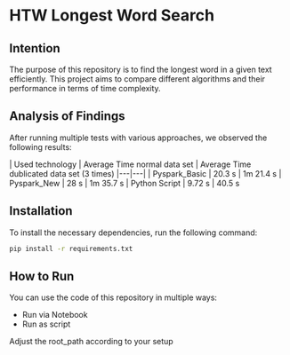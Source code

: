 # HTW Longest Word Search

## Intention

The purpose of this repository is to find the longest word in a given text efficiently. This project aims to compare different algorithms and their performance in terms of time complexity.

## Analysis of Findings

After running multiple tests with various approaches, we observed the following results:

| Used technology | Average Time normal data set | Average Time dublicated data set (3 times)
|---|---|
| Pyspark_Basic | 20.3 s | 1m 21.4 s
| Pyspark_New | 28 s | 1m 35.7 s
| Python Script | 9.72 s | 40.5 s

## Installation

To install the necessary dependencies, run the following command:

```bash
pip install -r requirements.txt
```

## How to Run

You can use the code of this repository in multiple ways:

- Run via Notebook
- Run as script

Adjust the root_path according to your setup